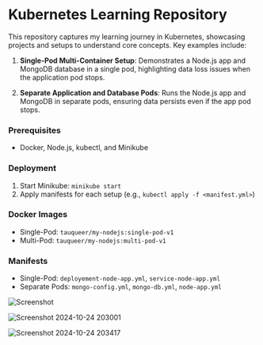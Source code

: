 # Kubernetes Learning Repository

This repository captures my learning journey in Kubernetes, showcasing projects and setups to understand core concepts. Key examples include:

1. **Single-Pod Multi-Container Setup**: Demonstrates a Node.js app and MongoDB database in a single pod, highlighting data loss issues when the application pod stops.

2. **Separate Application and Database Pods**: Runs the Node.js app and MongoDB in separate pods, ensuring data persists even if the app pod stops.

### Prerequisites
- Docker, Node.js, kubectl, and Minikube

### Deployment
1. Start Minikube: `minikube start`
2. Apply manifests for each setup (e.g., `kubectl apply -f <manifest.yml>`)

### Docker Images
- Single-Pod: `tauqueer/my-nodejs:single-pod-v1`
- Multi-Pod: `tauqueer/my-nodejs:multi-pod-v1`

### Manifests
- Single-Pod: `deployement-node-app.yml`, `service-node-app.yml`
- Separate Pods: `mongo-config.yml`, `mongo-db.yml`, `node-app.yml`

![Screenshot](https://github.com/user-attachments/assets/81df8d69-edd1-45ae-abc3-232f4af8de72)

![Screenshot 2024-10-24 203001](https://github.com/user-attachments/assets/7cdcdd72-9b80-44b3-8449-9eb4007cc7a8)

![Screenshot 2024-10-24 203417](https://github.com/user-attachments/assets/2c44da66-48bf-4382-81c5-7870f16991a7)

